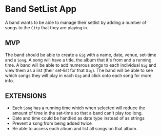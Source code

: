 # Band SetList App

A band wants to be able to manage their setlist by adding a number of songs to the `City` that they are playing in.  


## MVP

The band should be able to create a `Gig` with a name, date, venue, set-time and a `Song`. A song will have a title, the album that it's from and a running time. A band will be able to add numerous songs to each individual `Gig` and view them as a list (their set-list for that `Gig`). The band will be able to see which songs they will play in each `Gig` and click onto each song for more info. 

## EXTENSIONS

- Each `Song` has a running time which when selected will reduce the amount of time in the set-time so that a band can't play too long.
- Date and time could be handled as date type instead of as strings
- Prevent a song from being added twice
- Be able to access each album and list all songs on that album. 